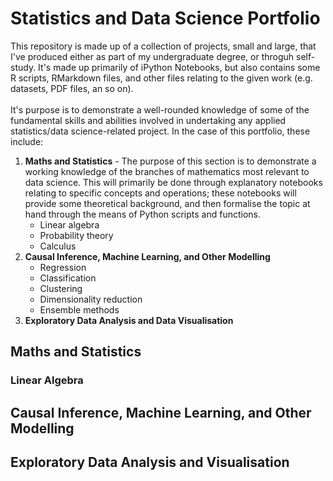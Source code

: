 # Statistics and Data Science Portfolio
This repository is made up of a collection of projects, small and large, that I've produced either as part of my undergraduate degree, or throguh self-study. It's made up primarily of iPython Notebooks, but also contains some R scripts, RMarkdown files, and other files relating to the given work (e.g. datasets, PDF files, an so on).
</br>
</br>
It's purpose is to demonstrate a well-rounded knowledge of some of the fundamental skills and abilities involved in undertaking any applied statistics/data science-related project. In the case of this portfolio, these include:
1.  **Maths and Statistics** - The purpose of this section is to demonstrate a working knowledge of the branches of mathematics most relevant to data science. This will primarily be done through explanatory notebooks relating to specific concepts and operations; these notebooks will provide some theoretical background, and then formalise the topic at hand through the means of Python scripts and functions.
      - Linear algebra
      - Probability theory
      - Calculus 
2. **Causal Inference, Machine Learning, and Other Modelling**
   - Regression
   - Classification
   - Clustering
   - Dimensionality reduction
   - Ensemble methods
3. **Exploratory Data Analysis and Data Visualisation**
## Maths and Statistics
### Linear Algebra
## Causal Inference, Machine Learning, and Other Modelling
## Exploratory Data Analysis and Visualisation
